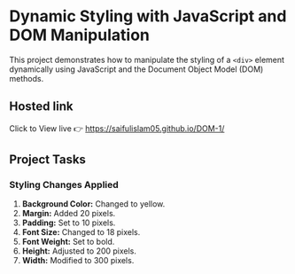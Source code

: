 # Dynamic Styling with JavaScript and DOM Manipulation

This project demonstrates how to manipulate the styling of a `<div>` element dynamically using JavaScript and the Document Object Model (DOM) methods.

## Hosted link 
 Click to View live 👉 https://saifulislam05.github.io/DOM-1/
## Project Tasks

### Styling Changes Applied

1. **Background Color:** Changed to yellow.
2. **Margin:** Added 20 pixels.
3. **Padding:** Set to 10 pixels.
4. **Font Size:** Changed to 18 pixels.
5. **Font Weight:** Set to bold.
6. **Height:** Adjusted to 200 pixels.
7. **Width:** Modified to 300 pixels.



